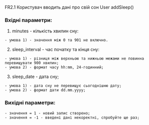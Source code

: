FR2.1	Користувач вводить дані про свій сон	User	addSleep()

### Вхідні параметри:

  1. minutes - кількість хвилин сну:

    - умова 1) - значення між 0 та 901 не включно.
    
  2. sleep_interval - час початку та кінця сну:

    - умова 1) - різниця між верхньою та нижньою межами не повинна перевищувати 900 хвилин;
    - умова 2) - формат часу hh:mm, 24-годинний;
  
  3. sleep_date - дата сну;
    
    - умова 1) - дата сну не перевищує сьогоднішню дату;
    - умова 2) - формат дати dd.mm.yyyy;
    
### Вихідні параметри:

    - значення = 1 - новий запис створено;
    - значення = -1 - введені дані некоректні, спробуйте ще раз;
